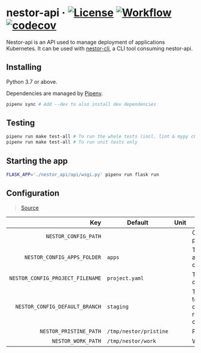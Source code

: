 # nestor-api · [![License](https://img.shields.io/badge/License-Apache%202.0-blue.svg)](https://github.com/ChauffeurPrive/nestor-api/blob/master/LICENSE) [![Workflow](https://github.com/ChauffeurPrive/nestor-api/workflows/ci/badge.svg?branch=master)](https://github.com/ChauffeurPrive/nestor-api/actions?query=workflow%3Aci+branch%3Amaster) [![codecov](https://codecov.io/gh/ChauffeurPrive/nestor-api/branch/master/graph/badge.svg)](https://codecov.io/gh/ChauffeurPrive/nestor-api)

Nestor-api is an API used to manage deployment of applications Kubernetes. It can be used with [nestor-cli](https://github.com/ChauffeurPrive/nestor-cli), a CLI tool consuming nestor-api.

## Installing

Python 3.7 or above.

Dependencies are managed by [Pipenv](https://github.com/pypa/pipenv).

```bash
pipenv sync # Add --dev to also install dev dependencies
```

## Testing
```bash
pipenv run make test-all # To run the whole tests (incl. lint & mypy checks)
pipenv run make test-all # To run unit tests only
```

## Starting the app
```bash
FLASK_APP='./nestor_api/api/wsgi.py' pipenv run flask run
```

## Configuration

> [Source](./nestor_api/config/config.py)

|                              Key | Default                | Unit | Comment                                                     |
| -------------------------------: | ---------------------- | ---- | ----------------------------------------------------------- |
|             `NESTOR_CONFIG_PATH` |                        |      | Configuration path                                          |
|      `NESTOR_CONFIG_APPS_FOLDER` | `apps`                 |      | The application config folder                               |
| `NESTOR_CONFIG_PROJECT_FILENAME` | `project.yaml`         |      | The project config file                                     |
|   `NESTOR_CONFIG_DEFAULT_BRANCH` | `staging`              |      | The branch to use by default when reading the configuration |
|           `NESTOR_PRISTINE_PATH` | `/tmp/nestor/pristine` |      | Pristine path                                               |
|               `NESTOR_WORK_PATH` | `/tmp/nestor/work`     |      | Work path                                                   |
